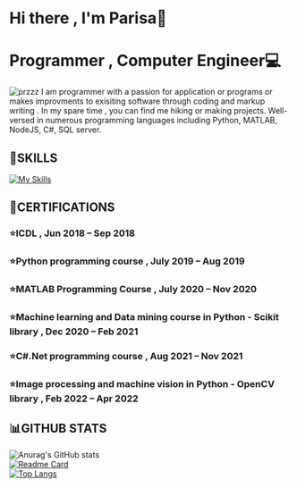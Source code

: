 # Hi there , I'm Parisa👋
# Programmer , Computer Engineer💻
![przzz](https://github.com/ParisaRoozgarian/ParisaRoozgarian/assets/107187797/76fd6344-c6b5-457c-a18c-daec2a494f64)
I am programmer with a passion for application or programs or makes improvments to exisiting software through coding and markup writing . In my spare time , you can find me hiking or making projects. Well-versed in numerous programming languages including Python, MATLAB, NodeJS, C#, SQL server.

## 📖**SKILLS** 
[![My Skills](https://skillicons.dev/icons?i=linkedin,cs,cpp,visualstudio,py,matlab,js)](https://skillicons.dev)


## 📖**CERTIFICATIONS** 
### ⭐ICDL , Jun 2018 – Sep 2018 
### ⭐Python programming course , July 2019 – Aug 2019 
### ⭐MATLAB Programming Course , July 2020 – Nov 2020  
### ⭐Machine learning and Data mining course in Python - Scikit library  , Dec 2020 – Feb 2021 
### ⭐C#.Net programming course , Aug 2021 – Nov 2021 
### ⭐Image processing and machine vision in Python - OpenCV library , Feb 2022 – Apr 2022 


## 📊GITHUB STATS
![Anurag's GitHub stats](https://github-readme-stats.vercel.app/api?username=ParisaRoozgarian&show_icons=true&theme=dracula)<br/>
[![Readme Card](https://github-readme-stats.vercel.app/api/pin/?username=ParisaRoozgarian&repo=GradeRegistration-UnitSelectionSystem&theme=dracula)](https://github.com/ParisaRoozgarian/GradeRegistration-UnitSelectionSystem)<br/>
[![Top Langs](https://github-readme-stats.vercel.app/api/top-langs/?username=ParisaRoozgarian&hide_progress=true&theme=dracula)](https://github.com/ParisaRoozgarian/github-readme-stats)

